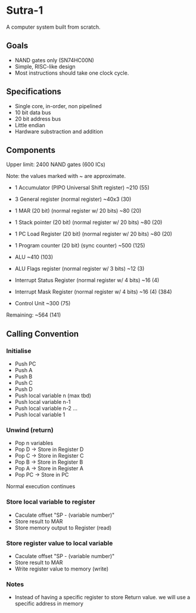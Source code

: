 # Sutra-1

A computer system built from scratch.

## Goals

- NAND gates only (SN74HC00N)
- Simple, RISC-like design
- Most instructions should take one clock cycle.

## Specifications

- Single core, in-order, non pipelined
- 10 bit data bus
- 20 bit address bus
- Little endian
- Hardware substraction and addition

## Components

Upper limit: 2400 NAND gates (600 ICs)

Note: the values marked with ~ are approximate.

- 1 Accumulator                 (PIPO Universal Shift register)     ~210    (55)
- 3 General register            (normal register)                   ~40x3   (30)
- 1 MAR (20 bit)                (normal register w/ 20 bits)        ~80     (20)
- 1 Stack pointer (20 bit)      (normal register w/ 20 bits)        ~80     (20)
- 1 PC Load Register (20 bit)   (normal register w/ 20 bits)        ~80     (20)
- 1 Program counter (20 bit)    (sync counter)                      ~500    (125)
- ALU                                                               ~410    (103)
- ALU Flags register            (normal register w/ 3 bits)         ~12     (3)
- Interrupt Status Register     (normal register w/ 4 bits)         ~16     (4)
- Interrupt Mask Register       (normal register w/ 4 bits)         ~16     (4)
                                                                            (384)

- Control Unit                                                      ~300    (75)

Remaining: ~564 (141)

## Calling Convention

### Initialise

- Push PC
- Push A
- Push B
- Push C
- Push D
- Push local variable n (max tbd)
- Push local variable n-1
- Push local variable n-2
...
- Push local variable 1

### Unwind (return)

- Pop n variables
- Pop D -> Store in Register D
- Pop C -> Store in Register C
- Pop B -> Store in Register B
- Pop A -> Store in Register A
- Pop PC -> Store in PC 

Normal execution continues 

### Store local variable to register

- Caculate offset "SP - (variable number)"
- Store result to MAR
- Store memory output to Register (read)

### Store register value to local variable 

- Caculate offset "SP - (variable number)"
- Store result to MAR
- Write register value to memory (write)


### Notes

- Instead of having a specific register to store Return value. we will use a specific address in memory
